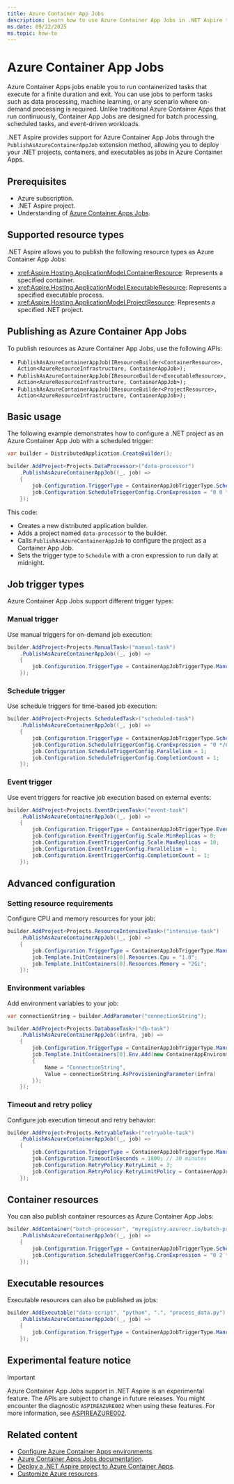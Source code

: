 ```yaml
---
title: Azure Container App Jobs
description: Learn how to use Azure Container App Jobs in .NET Aspire to run containerized tasks that execute for a finite duration.
ms.date: 09/22/2025
ms.topic: how-to
---
```


# Azure Container App Jobs

Azure Container Apps jobs enable you to run containerized tasks that execute for a finite duration and exit. You can use jobs to perform tasks such as data processing, machine learning, or any scenario where on-demand processing is required. Unlike traditional Azure Container Apps that run continuously, Container App Jobs are designed for batch processing, scheduled tasks, and event-driven workloads.

.NET Aspire provides support for Azure Container App Jobs through the `PublishAsAzureContainerAppJob` extension method, allowing you to deploy your .NET projects, containers, and executables as jobs in Azure Container Apps.

## Prerequisites

- Azure subscription.
- .NET Aspire project.
- Understanding of [Azure Container Apps Jobs](/azure/container-apps/jobs).

## Supported resource types

.NET Aspire allows you to publish the following resource types as Azure Container App Jobs:

- <xref:Aspire.Hosting.ApplicationModel.ContainerResource>: Represents a specified container.
- <xref:Aspire.Hosting.ApplicationModel.ExecutableResource>: Represents a specified executable process.  
- <xref:Aspire.Hosting.ApplicationModel.ProjectResource>: Represents a specified .NET project.

## Publishing as Azure Container App Jobs

To publish resources as Azure Container App Jobs, use the following APIs:

- `PublishAsAzureContainerAppJob(IResourceBuilder<ContainerResource>, Action<AzureResourceInfrastructure, ContainerAppJob>);`
- `PublishAsAzureContainerAppJob(IResourceBuilder<ExecutableResource>, Action<AzureResourceInfrastructure, ContainerAppJob>);`
- `PublishAsAzureContainerAppJob(IResourceBuilder<ProjectResource>, Action<AzureResourceInfrastructure, ContainerAppJob>);`

<!--
- <xref:Aspire.Hosting.AzureContainerAppContainerExtensions.PublishAsAzureContainerAppJob``1(Aspire.Hosting.ApplicationModel.IResourceBuilder{``0},System.Action{Aspire.Hosting.Azure.AzureResourceInfrastructure,Azure.Provisioning.AppContainers.ContainerAppJob})?displayProperty=nameWithType>
- <xref:Aspire.Hosting.AzureContainerAppExecutableExtensions.PublishAsAzureContainerAppJob``1(Aspire.Hosting.ApplicationModel.IResourceBuilder{``0},System.Action{Aspire.Hosting.Azure.AzureResourceInfrastructure,Azure.Provisioning.AppContainers.ContainerAppJob})?displayProperty=nameWithType>
- <xref:Aspire.Hosting.AzureContainerAppProjectExtensions.PublishAsAzureContainerAppJob``1(Aspire.Hosting.ApplicationModel.IResourceBuilder{``0},System.Action{Aspire.Hosting.Azure.AzureResourceInfrastructure,Azure.Provisioning.AppContainers.ContainerAppJob})?displayProperty=nameWithType>

-->

## Basic usage

The following example demonstrates how to configure a .NET project as an Azure Container App Job with a scheduled trigger:

```csharp
var builder = DistributedApplication.CreateBuilder();

builder.AddProject<Projects.DataProcessor>("data-processor")
    .PublishAsAzureContainerAppJob((_, job) =>
    {
        job.Configuration.TriggerType = ContainerAppJobTriggerType.Schedule;
        job.Configuration.ScheduleTriggerConfig.CronExpression = "0 0 * * *"; // Every day at midnight
    });
```

This code:

- Creates a new distributed application builder.
- Adds a project named `data-processor` to the builder.
- Calls `PublishAsAzureContainerAppJob` to configure the project as a Container App Job.
- Sets the trigger type to `Schedule` with a cron expression to run daily at midnight.

## Job trigger types

Azure Container App Jobs support different trigger types:

### Manual trigger

Use manual triggers for on-demand job execution:

```csharp
builder.AddProject<Projects.ManualTask>("manual-task")
    .PublishAsAzureContainerAppJob((_, job) =>
    {
        job.Configuration.TriggerType = ContainerAppJobTriggerType.Manual;
    });
```

### Schedule trigger

Use schedule triggers for time-based job execution:

```csharp
builder.AddProject<Projects.ScheduledTask>("scheduled-task")
    .PublishAsAzureContainerAppJob((_, job) =>
    {
        job.Configuration.TriggerType = ContainerAppJobTriggerType.Schedule;
        job.Configuration.ScheduleTriggerConfig.CronExpression = "0 */6 * * *"; // Every 6 hours
        job.Configuration.ScheduleTriggerConfig.Parallelism = 1;
        job.Configuration.ScheduleTriggerConfig.CompletionCount = 1;
    });
```

### Event trigger

Use event triggers for reactive job execution based on external events:

```csharp
builder.AddProject<Projects.EventDrivenTask>("event-task")
    .PublishAsAzureContainerAppJob((_, job) =>
    {
        job.Configuration.TriggerType = ContainerAppJobTriggerType.Event;
        job.Configuration.EventTriggerConfig.Scale.MinReplicas = 0;
        job.Configuration.EventTriggerConfig.Scale.MaxReplicas = 10;
        job.Configuration.EventTriggerConfig.Parallelism = 1;
        job.Configuration.EventTriggerConfig.CompletionCount = 1;
    });
```

## Advanced configuration

### Setting resource requirements

Configure CPU and memory resources for your job:

```csharp
builder.AddProject<Projects.ResourceIntensiveTask>("intensive-task")
    .PublishAsAzureContainerAppJob((_, job) =>
    {
        job.Configuration.TriggerType = ContainerAppJobTriggerType.Manual;
        job.Template.InitContainers[0].Resources.Cpu = "1.0";
        job.Template.InitContainers[0].Resources.Memory = "2Gi";
    });
```

### Environment variables

Add environment variables to your job:

```csharp
var connectionString = builder.AddParameter("connectionString");

builder.AddProject<Projects.DatabaseTask>("db-task")
    .PublishAsAzureContainerAppJob((infra, job) =>
    {
        job.Configuration.TriggerType = ContainerAppJobTriggerType.Manual;
        job.Template.InitContainers[0].Env.Add(new ContainerAppEnvironmentVariable
        {
            Name = "ConnectionString",
            Value = connectionString.AsProvisioningParameter(infra)
        });
    });
```

### Timeout and retry policy

Configure job execution timeout and retry behavior:

```csharp
builder.AddProject<Projects.RetryableTask>("retryable-task")
    .PublishAsAzureContainerAppJob((_, job) =>
    {
        job.Configuration.TriggerType = ContainerAppJobTriggerType.Manual;
        job.Configuration.TimeoutInSeconds = 1800; // 30 minutes
        job.Configuration.RetryPolicy.RetryLimit = 3;
        job.Configuration.RetryPolicy.RetryLimitPolicy = ContainerAppJobRetryLimitPolicy.RestartFailedContainers;
    });
```

## Container resources

You can also publish container resources as Azure Container App Jobs:

```csharp
builder.AddContainer("batch-processor", "myregistry.azurecr.io/batch-processor:latest")
    .PublishAsAzureContainerAppJob((_, job) =>
    {
        job.Configuration.TriggerType = ContainerAppJobTriggerType.Schedule;
        job.Configuration.ScheduleTriggerConfig.CronExpression = "0 2 * * 0"; // Weekly on Sunday at 2 AM
    });
```

## Executable resources

Executable resources can also be published as jobs:

```csharp
builder.AddExecutable("data-script", "python", ".", "process_data.py")
    .PublishAsAzureContainerAppJob((_, job) =>
    {
        job.Configuration.TriggerType = ContainerAppJobTriggerType.Manual;
    });
```

## Experimental feature notice

> [!IMPORTANT]
> Azure Container App Jobs support in .NET Aspire is an experimental feature. The APIs are subject to change in future releases. You might encounter the diagnostic `ASPIREAZURE002` when using these features. For more information, see [ASPIREAZURE002](../diagnostics/aspireazure002.md).

## Related content

- [Configure Azure Container Apps environments](configure-aca-environments.md).
- [Azure Container Apps Jobs documentation](/azure/container-apps/jobs).
- [Deploy a .NET Aspire project to Azure Container Apps](../deployment/azure/aca-deployment.md).
- [Customize Azure resources](customize-azure-resources.md).
